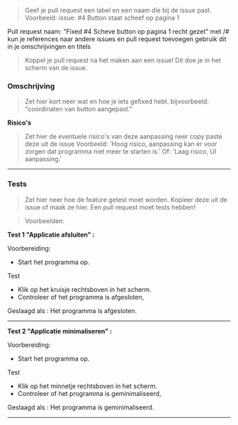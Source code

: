 > Geef je pull request een label en een naam die bij de issue past.
Voorbeeld:
issue: #4 Button staat scheef op pagina 1

Pull request naam: "Fixed #4 Scheve button op pagina 1 recht gezet"
met /# kun je references naar andere issues en pull request toevoegen gebruik dit in je omschrijvingen en titels

> Koppel je pull request na het maken aan een issue! Dit doe je in het scherm van de issue.

### Omschrijving
> Zet hier kort neer wat en hoe je iets gefixed hebt.
bijvoorbeeld: "coordinaten van button aangepast."

**Risico's**

> Zet hier de eventuele risico's van deze aanpassing neer copy paste deze uit de issue
Voorbeeld: 'Hoog risico, aanpassing kan er voor zorgen dat programma niet meer te starten is.' 
Of: 'Laag risico, UI aanpassing.'

---
### Tests

> Zet hier neer hoe de feature getest moet worden. Kopieer deze uit de issue of maak ze hier. Een pull request moet tests hebben!

> Voorbeelden:

**Test 1 "Applicatie afsluiten" :**

Voorbereiding:
- Start het programma op.

Test
- Klik op het kruisje rechtsboven in het scherm.
- Controleer of het programma is afgesloten,

Geslaagd als :
Het programma is afgesloten.

---

**Test 2 "Applicatie minimaliseren" :**

Voorbereiding:
- Start het programma op.

Test
- Klik op het minnetje rechtsboven in het scherm.
- Controleer of het programma is geminimaliseerd,

Geslaagd als :
Het programma is geminimaliseerd.

---
